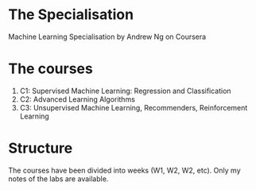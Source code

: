 # The Specialisation

Machine Learning Specialisation by Andrew Ng on Coursera

# The courses

1. C1: Supervised Machine Learning: Regression and Classification
2. C2: Advanced Learning Algorithms
3. C3: Unsupervised Machine Learning, Recommenders, Reinforcement Learning

# Structure

The courses have been divided into weeks (W1, W2, W2, etc). Only my notes of the labs are available. 